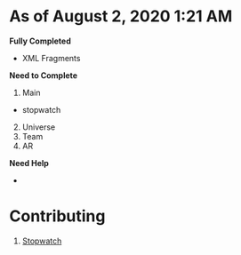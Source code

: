 # As of August 2, 2020 1:21 AM

**Fully Completed**

- XML Fragments

**Need to Complete**

1. Main
- stopwatch

2. Universe
3. Team
4. AR

**Need Help**

- 

# Contributing
1. [Stopwatch](https://www.youtube.com/watch?v=RLnb4vVkftc)
